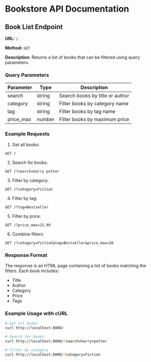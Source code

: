 # Bookstore API Documentation

## Book List Endpoint

**URL:** `/`

**Method:** `GET`

**Description:** Returns a list of books that can be filtered using query parameters.

### Query Parameters

| Parameter | Type   | Description                     |
| --------- | ------ | ------------------------------- |
| search    | string | Search books by title or author |
| category  | string | Filter books by category name   |
| tag       | string | Filter books by tag name        |
| price_max | number | Filter books by maximum price   |

### Example Requests

1. Get all books:

```
GET /
```

2. Search for books:

```
GET /?search=harry potter
```

3. Filter by category:

```
GET /?category=Fiction
```

4. Filter by tag:

```
GET /?tag=Bestseller
```

5. Filter by price:

```
GET /?price_max=15.99
```

6. Combine filters:

```
GET /?category=Fiction&tag=Bestseller&price_max=20
```

### Response Format

The response is an HTML page containing a list of books matching the filters. Each book includes:

- Title
- Author
- Category
- Price
- Tags

### Example Usage with cURL

```bash
# Get all books
curl http://localhost:8000/

# Search for books
curl http://localhost:8000/?search=harry+potter

# Filter by category
curl http://localhost:8000/?category=Fiction
```
